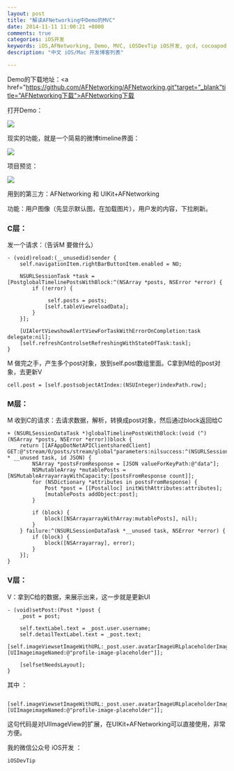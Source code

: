 ```yaml
---
layout: post
title: "解读AFNetworking中Demo的MVC"
date: 2014-11-11 11:00:21 +0800
comments: true
categories: iOS开发
keywords: iOS,AFNetworking, Demo, MVC, iOSDevTip iOS开发, gcd, cocoapods, 队列, 个人博客, 刚刚在线
description: "中文 iOS/Mac 开发博客列表" 

---
```

Demo的下载地址：<a href=""></a><a href="https://github.com/AFNetworking/AFNetworking.git"target="_blank"title="AFNetworking下载">AFNetworking下载</a>  

打开Demo：

<img src="http://mmbiz.qpic.cn/mmbiz/8RTSPr4mlylDJt3FABXaQmFVO4Hqm1zNzeQGY2kKVSJ9CtQR7HWcsKelE6nuLauFQMdWtO2L90ccabibh5v1yeg/640">


现实的功能，就是一个简易的微博timeline界面：

<img src="http://mmbiz.qpic.cn/mmbiz/8RTSPr4mlylDJt3FABXaQmFVO4Hqm1zNW4svNoeQPlAsBHJ40YJeiaUib7ia5Hdgo9Yf5YBee5zZ1lDbXphGCHibCQ/640">

项目预览：

<img src="http://mmbiz.qpic.cn/mmbiz/8RTSPr4mlylDJt3FABXaQmFVO4Hqm1zNFUp9X2kpra3gqd98Qh4Yn1RhnHsIKcI46TP97BVKbvJicpvYoUd5tuA/640">


用到的第三方：AFNetworking 和 UIKit+AFNetworking

功能：用户图像（先显示默认图，在加载图片），用户发的内容，下拉刷新。


<div class="entry-content"><h3>C层：</h3>


发一个请求：（告诉M 要做什么）
	
	- (void)reload:(__unusedid)sender {
	    self.navigationItem.rightBarButtonItem.enabled = NO;
	
	    NSURLSessionTask *task = [PostglobalTimelinePostsWithBlock:^(NSArray *posts, NSError *error) {
	        if (!error) {
	           
	             self.posts = posts;
	            [self.tableViewreloadData];
	        }
	    }];
	
	    [UIAlertViewshowAlertViewForTaskWithErrorOnCompletion:task delegate:nil];
	    [self.refreshControlsetRefreshingWithStateOfTask:task];
	}
	
M 做完之手，产生多个post对象，放到self.post数组里面。C拿到M给的post对象，去更新V

    cell.post = [self.postsobjectAtIndex:(NSUInteger)indexPath.row];


<div class="entry-content"><h3>M层：</h3>


M 收到C的请求：去请求数据，解析，转换成post对象，然后通过block返回给C

	+ (NSURLSessionDataTask *)globalTimelinePostsWithBlock:(void (^)(NSArray *posts, NSError *error))block {
	    return [[AFAppDotNetAPIClientsharedClient] GET:@"stream/0/posts/stream/global"parameters:nilsuccess:^(NSURLSessionDataTask * __unused task, id JSON) {
	        NSArray *postsFromResponse = [JSON valueForKeyPath:@"data"];
	        NSMutableArray *mutablePosts = [NSMutableArrayarrayWithCapacity:[postsFromResponse count]];
	        for (NSDictionary *attributes in postsFromResponse) {
	            Post *post = [[Postalloc] initWithAttributes:attributes];
	            [mutablePosts addObject:post];
	        }
	
	        if (block) {
	            block([NSArrayarrayWithArray:mutablePosts], nil);
	        }
	    } failure:^(NSURLSessionDataTask *__unused task, NSError *error) {
	        if (block) {
	            block([NSArrayarray], error);
	        }
	    }];
	}


<div class="entry-content"><h3>V层：</h3>

V：拿到C给的数据，来展示出来，这一步就是更新UI

	- (void)setPost:(Post *)post {
	    _post = post;
	
	    self.textLabel.text = _post.user.username;
	    self.detailTextLabel.text = _post.text;
	    [self.imageViewsetImageWithURL:_post.user.avatarImageURLplaceholderImage:[UIImageimageNamed:@"profile-image-placeholder"]];
	   
	    [selfsetNeedsLayout];
	}

其中 ：

	    [self.imageViewsetImageWithURL:_post.user.avatarImageURLplaceholderImage:[UIImageimageNamed:@"profile-image-placeholder"]];

这句代码是对UIImageView的扩展，在UIKit+AFNetworking可以直接使用，非常方便。

我的微信公众号 iOS开发 ： 
	
	iOSDevTip

